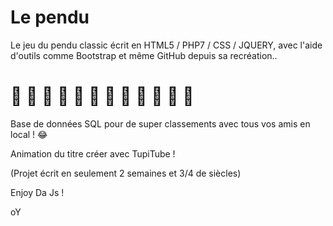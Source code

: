 # Le pendu

Le jeu du pendu classic écrit en HTML5 / PHP7 / CSS / JQUERY, avec l'aide d'outils comme Bootstrap et même GitHub depuis sa recréation..

# :hear_no_evil: :hear_no_evil: :hear_no_evil: :hear_no_evil: :hear_no_evil: :hear_no_evil: :hear_no_evil: :hear_no_evil: :hear_no_evil: :hear_no_evil: :hear_no_evil: :hear_no_evil: 

Base de données SQL pour de super classements avec tous vos amis en local ! :joy:

Animation du titre créer avec TupiTube !

(Projet écrit en seulement 2 semaines et 3/4 de siècles)

Enjoy Da Js !

oY
